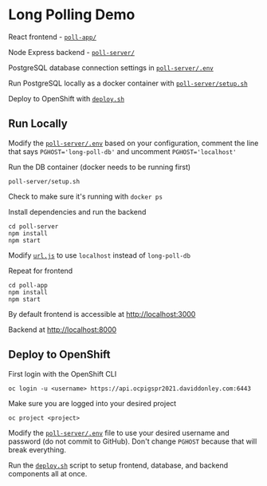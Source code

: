 # Long Polling Demo

React frontend - [`poll-app/`](/poll-app)

Node Express backend - [`poll-server/`](/poll-server)

PostgreSQL database connection settings in [`poll-server/.env`](/poll-server/.env)

Run PostgreSQL locally as a docker container with [`poll-server/setup.sh`](/poll-server/setup.sh)

Deploy to OpenShift with [`deploy.sh`](/deploy.sh)

## Run Locally

Modify the [`poll-server/.env`](/poll-server/.env) based on your configuration, comment
the line that says `PGHOST='long-poll-db'` and uncomment `PGHOST='localhost'`

Run the DB container (docker needs to be running first)

```terminal
poll-server/setup.sh
```

Check to make sure it's running with `docker ps`

Install dependencies and run the backend

```terminal
cd poll-server
npm install
npm start
```

Modify [`url.js`](/poll-app/src/service/url.js) to use `localhost` instead of `long-poll-db`

Repeat for frontend

```terminal
cd poll-app
npm install
npm start
```

By default frontend is accessible at <http://localhost:3000>

Backend at <http://localhost:8000>

## Deploy to OpenShift

First login with the OpenShift CLI

```terminal
oc login -u <username> https://api.ocpigspr2021.daviddonley.com:6443
```

Make sure you are logged into your desired project

```terminal
oc project <project>
```

Modify the [`poll-server/.env`](/poll-server/.env) file to use your desired username and
password (do not commit to GitHub). Don't change `PGHOST` because that will break
everything.

Run the [`deploy.sh`](/deploy.sh) script to setup frontend, database, and backend
components all at once.
